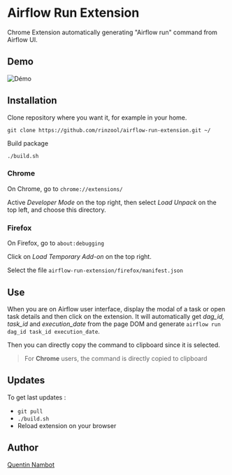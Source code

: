 # Airflow Run Extension

Chrome Extension automatically generating "Airflow run" command from Airflow UI.


## Demo

![Démo](demo/demo.gif)


## Installation

Clone repository where you want it, for example in your home.

```console
git clone https://github.com/rinzool/airflow-run-extension.git ~/
```

Build package
```console
./build.sh
```

### Chrome
On Chrome, go to `chrome://extensions/`

Active _Developer Mode_ on the top right, then select _Load Unpack_ on the top left, and choose this directory.

### Firefox

On Firefox, go to `about:debugging`

Click on _Load Temporary Add-on_ on the top right.

Select the file `airflow-run-extension/firefox/manifest.json`




## Use

When you are on Airflow user interface, display the modal of a task or open task details and then click on the extension. It will automatically get *dag_id, task_id* and *execution_date* from the page DOM and generate `airflow run dag_id task_id execution_date`.

Then you can directly copy the command to clipboard since it is selected.

> For **Chrome** users, the command is directly copied to clipboard


## Updates

To get last updates :
* `git pull`
* `./build.sh`
* Reload extension on your browser

## Author

[Quentin Nambot](quentin.nambot@grenoble-inp.org)
